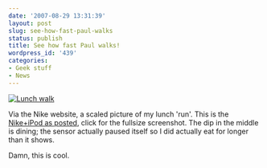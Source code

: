 ```yaml
---
date: '2007-08-29 13:31:39'
layout: post
slug: see-how-fast-paul-walks
status: publish
title: See how fast Paul walks!
wordpress_id: '439'
categories:
- Geek stuff
- News
---
```





[![Lunch walk](http://www.phfactor.net/wp-pics/lunch-stroll-today-wpa.jpg)](http://www.phfactor.net/wp-pics/lunch-stroll-fullsize.jpg)


Via the Nike website, a scaled picture of my lunch 'run'. This is the [Nike+iPod as posted](http://www.phfactor.net/wp/2007/08/29/nikeipodwordpressplugin/), click for the fullsize screenshot. The dip in the middle is dining; the sensor actually paused itself  so I did actually eat for longer than it shows.

Damn, this is cool.
